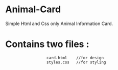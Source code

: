 # Animal-Card

Simple Html and Css only Animal Information Card.

# Contains two files :
                      card.html    //for design
                      styles.css   //for styling
